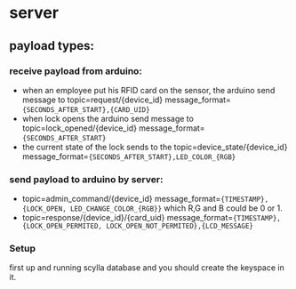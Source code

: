 # server

## payload types: 
### receive payload from arduino: 
- when an employee put his RFID card on the sensor, the arduino send message to topic=request/{device_id} message_format=``{SECONDS_AFTER_START},{CARD_UID}``
- when lock opens the arduino send message to topic=lock_opened/{device_id} message_format= ``{SECONDS_AFTER_START}``
- the current state of the lock sends to the topic=device_state/{device_id} message_format=``{SECONDS_AFTER_START},LED_COLOR_{RGB}``

### send payload to arduino by server: 
- topic=admin_command/{device_id} message_format=``{TIMESTAMP},{LOCK_OPEN, LED_CHANGE_COLOR_{RGB}}`` which R,G and B could be 0 or 1.
- topic=response/{device_id}/{card_uid} message_format=``{TIMESTAMP},{LOCK_OPEN_PERMITED, LOCK_OPEN_NOT_PERMITED},{LCD_MESSAGE}``

### Setup
first up and running scylla database and you should create the keyspace in it.